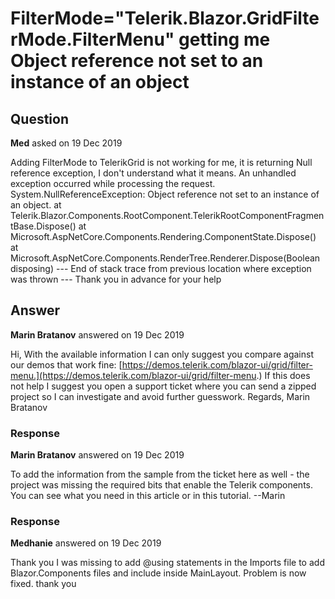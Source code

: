 # FilterMode="Telerik.Blazor.GridFilterMode.FilterMenu" getting me Object reference not set to an instance of an object

## Question

**Med** asked on 19 Dec 2019

Adding FilterMode to TelerikGrid is not working for me, it is returning Null reference exception, I don't understand what it means. <TelerikGrid Data=@Grid FilterMode="Telerik.Blazor.GridFilterMode.FilterMenu" Pageable=true> An unhandled exception occurred while processing the request. System.NullReferenceException: Object reference not set to an instance of an object. at Telerik.Blazor.Components.RootComponent.TelerikRootComponentFragmentBase.Dispose() at Microsoft.AspNetCore.Components.Rendering.ComponentState.Dispose() at Microsoft.AspNetCore.Components.RenderTree.Renderer.Dispose(Boolean disposing) --- End of stack trace from previous location where exception was thrown --- Thank you in advance for your help

## Answer

**Marin Bratanov** answered on 19 Dec 2019

Hi, With the available information I can only suggest you compare against our demos that work fine: [https://demos.telerik.com/blazor-ui/grid/filter-menu.](https://demos.telerik.com/blazor-ui/grid/filter-menu.) If this does not help I suggest you open a support ticket where you can send a zipped project so I can investigate and avoid further guesswork. Regards, Marin Bratanov

### Response

**Marin Bratanov** answered on 19 Dec 2019

To add the information from the sample from the ticket here as well - the project was missing the required bits that enable the Telerik components. You can see what you need in this article or in this tutorial. --Marin

### Response

**Medhanie** answered on 19 Dec 2019

Thank you I was missing to add @using statements in the Imports file to add Blazor.Components files and include <TelerikRootComponent> inside MainLayout. Problem is now fixed. thank you
